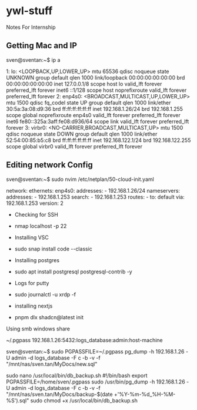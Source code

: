 # ywl-stuff
Notes For Internship

## Getting Mac and IP

sven@sventan:~$ ip a

1: lo: <LOOPBACK,UP,LOWER_UP> mtu 65536 qdisc noqueue state UNKNOWN group default qlen 1000
    link/loopback 00:00:00:00:00:00 brd 00:00:00:00:00:00
    inet 127.0.0.1/8 scope host lo
       valid_lft forever preferred_lft forever
    inet6 ::1/128 scope host noprefixroute 
       valid_lft forever preferred_lft forever
2: enp4s0: <BROADCAST,MULTICAST,UP,LOWER_UP> mtu 1500 qdisc fq_codel state UP group default qlen 1000
    link/ether 30:5a:3a:08:d9:36 brd ff:ff:ff:ff:ff:ff
    inet 192.168.1.26/24 brd 192.168.1.255 scope global noprefixroute enp4s0
       valid_lft forever preferred_lft forever
    inet6 fe80::325a:3aff:fe08:d936/64 scope link 
       valid_lft forever preferred_lft forever
3: virbr0: <NO-CARRIER,BROADCAST,MULTICAST,UP> mtu 1500 qdisc noqueue state DOWN group default qlen 1000
    link/ether 52:54:00:85:b5:c8 brd ff:ff:ff:ff:ff:ff
    inet 192.168.122.1/24 brd 192.168.122.255 scope global virbr0
       valid_lft forever preferred_lft forever

## Editing network Config

sven@sventan:~$ sudo nvim /etc/netplan/50-cloud-init.yaml

network:
  ethernets:
    enp4s0:
      addresses:
      - 192.168.1.26/24
      nameservers:
        addresses:
        - 192.168.1.253
        search:
        - 192.168.1.253
      routes:
      - to: default
        via: 192.168.1.253
  version: 2

- Checking for SSH
- nmap localhost -p 22

- Installing VSC
- sudo snap install code --classic

- Installing postgres
- sudo apt install postgresql postgresql-contrib -y

- Logs for putty
- sudo journalctl -u xrdp -f

- installing nextjs
- pnpm dlx shadcn@latest init



Using smb windows share

~/.pgpass
192.168.1.26:5432:logs_database:admin:host-machine

sven@sventan:~$ sudo PGPASSFILE=~/.pgpass pg_dump -h 192.168.1.26 -U admin -d logs_database -F c -b -v -f "/mnt/nas/sven.tan/MyDocs/new.sql"


sudo nano /usr/local/bin/db_backup.sh
#!/bin/bash
export PGPASSFILE=/home/sven/.pgpass
sudo /usr/bin/pg_dump -h 192.168.1.26 -U admin -d logs_database -F c -b -v -f "/mnt/nas/sven.tan/MyDocs/backup-$(date +'%Y-%m-%d_%H-%M-%S').sql"
sudo chmod +x /usr/local/bin/db_backup.sh
